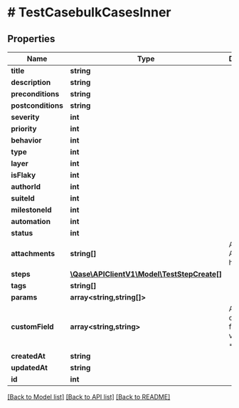 # # TestCasebulkCasesInner

## Properties

Name | Type | Description | Notes
------------ | ------------- | ------------- | -------------
**title** | **string** |  |
**description** | **string** |  | [optional]
**preconditions** | **string** |  | [optional]
**postconditions** | **string** |  | [optional]
**severity** | **int** |  | [optional]
**priority** | **int** |  | [optional]
**behavior** | **int** |  | [optional]
**type** | **int** |  | [optional]
**layer** | **int** |  | [optional]
**isFlaky** | **int** |  | [optional]
**authorId** | **int** |  | [optional]
**suiteId** | **int** |  | [optional]
**milestoneId** | **int** |  | [optional]
**automation** | **int** |  | [optional]
**status** | **int** |  | [optional]
**attachments** | **string[]** | A list of Attachment hashes. | [optional]
**steps** | [**\Qase\APIClientV1\Model\TestStepCreate[]**](TestStepCreate.md) |  | [optional]
**tags** | **string[]** |  | [optional]
**params** | **array<string,string[]>** |  | [optional]
**customField** | **array<string,string>** | A map of custom fields values (id &#x3D;&gt; value) | [optional]
**createdAt** | **string** |  | [optional]
**updatedAt** | **string** |  | [optional]
**id** | **int** |  | [optional]

[[Back to Model list]](../../README.md#models) [[Back to API list]](../../README.md#endpoints) [[Back to README]](../../README.md)
